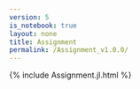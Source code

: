 ```yaml
---
version: 5
is_notebook: true
layout: none
title: Assignment
permalink: /Assignment_v1.0.0/
---
```

{% include Assignment.jl.html %}